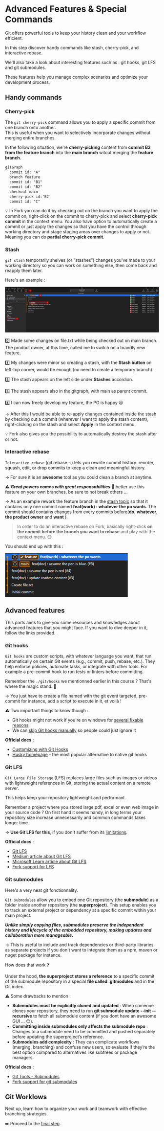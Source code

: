 # Advanced Features & Special Commands

Git offers powerful tools to keep your history clean and your workflow efficient.

In this step discover handy commands like stash, cherry-pick, and interactive rebase. 

We'll also take a look about interesting features such as : git hooks, git LFS and git submodules.

These features help you manage complex scenarios and optimize your development process.

## Handy commands

### Cherry-pick

The `git cherry-pick` command allows you to apply a specific commit from one branch onto another.  
This is useful when you want to selectively incorporate changes without merging entire branches.

In the following situation, we're **cherry-picking** content from **commit B2 from the feature branch** into the **main branch** witout merging the **feature branch**.

```mermaid
gitGraph
  commit id: "A" 
  branch feature
  commit id: "B1" 
  commit id: "B2"
  checkout main
  cherry-pick id:'B2'
  commit id: "C"
```

:bulb: In Fork you can do it by checking out on the branch you want to apply the commit on, right-click on the commit to cherry-pick and select **cherry-pick commit** in the context menu. You also have option to automatically create a commit or just apply the changes so that you have the control through working directory and stage staging areas over changes to apply or not. Meaning you can do **partial cherry-pick commit**.

### Stash

`git stash` temporarily shelves (or “stashes”) changes you've made to your working directory so you can work on something else, then come back and reapply them later.

Here's an example : 

![Fork stash sample](../assets/fork_stash_sample.png)

:zero: Made some changes on file.txt while being checked out on main branch. The product owner, at this time, called me to switch on a brandly new feature.

:one: My changes were minor so creating a stash, with the **Stash button** on left-top corner, would be enough (no need to create a temporary branch).

:two: The stash appears on the left side under **Stashes** accordion.

:three: The stash appears also in the gitgraph, with main as parent commit.

:four: I can now freely develop my feature, the PO is happy :smiley:

&rarr; After this I would be able to re-apply changes contained inside the stash by checking out a commit (wherever I want to apply the stash content), right-clicking on the stash and select **Apply** in the context menu.

:bulb: Fork also gives you the possibility to automatically destroy the stash after or not.

### Interactive rebase

`Interactive rebase` (git rebase -i) lets you rewrite commit history: reorder, squash, edit, or drop commits to keep a clean and meaningful history.

&rarr; For sure it is an **awesome** tool as you could clean a branch at anytime.

:warning: ***Great powers comes with great responsabilities*** :eyes: better use this feature on your own branches, be sure to not break others ...

&rarr; As an example rework the feature branch in the [stash topic](#stash) so that it contains only one commit named **feat(work) : whatever the po wants**. The commit should contains changes from every commits before(**do**, **whatever**, **the product owner** and **want** ).

> In order to do an interactive rebase on Fork, basically right-click **on the commit before the branch you want to rebase** and play with the context menu. :smirk:

You should end up with this :

![Fork interactive rebase exercise end](../assets/fork_interactive_rebase_exercise_result.png)

## Advanced features

This parts aims to give you some resources and knowledges about advanced features that you might face. If you want to dive deeper in it, follow the links provided.

### Git hooks

`Git hooks` are custom scripts, with whatever language you want, that run automatically on certain Git events (e.g., commit, push, rebase, etc.). They help enforce policies, automate tasks, or integrate with other tools. For example a pre-commit hook to run tests or linters before committing.

Remember the `./git/hooks` we mentionned earlier in this course ? That's where the magic stand. :eyes:

&rarr; You just have to create a file named with the git event targeted, pre-commit for instance, add a script to execute in it, et voilà !

:warning: Two important things to know though : 
- Git hooks might not work if you're on windows for [several fixable reasons](https://kaylumah.medium.com/using-c-code-in-your-git-hooks-66e507c01a0f)
- We can [skip Git hooks manually](https://medium.com/pipeline-pulse/how-to-skip-git-commit-hooks-52b276233052) so people could just ignore it

**Official docs** :
- [Customizing with Git Hooks](https://git-scm.com/book/en/v2/Customizing-Git-Git-Hooks)
- [Husky homepage](https://typicode.github.io/husky/) - the most popular alternative to native git hooks

### Git LFS

`Git Large File Storage` (LFS) replaces large files such as images or videos with lightweight references in Git, storing the actual content on a remote server.

This helps keep your repository lightweight and performant.

Remember a project where you stored large pdf, excel or even web image in your source code ? On first hand it seems handy, in long terms your repository size increase unnecessarily and common commands takes longer time. 

&rarr; **Use Git LFS for this**, if you don't suffer from its [limitations](https://learn.microsoft.com/en-us/azure/devops/repos/git/manage-large-files?view=azure-devops).

**Official docs** : 
- [Git LFS](https://git-lfs.com/)
- [Medium article about Git LFS](https://medium.com/slickteam/pourquoi-et-comment-utiliser-git-lfs-771bcda478d0)
- [Microsoft Learn article about Git LFS](https://learn.microsoft.com/en-us/azure/devops/repos/git/manage-large-files?view=azure-devops)
- [Fork support for LFS](https://git-fork.com/blog/#:~:text=Add%20ability%20to%20lock/unlock%20LFS%20files)

### Git submodules

Here's a very neat git fonctionnality.

`Git submodules` allow you to embed one Git repository (the **submodule**) as a folder inside another repository (the **superproject**). This setup enables you to track an external project or dependency at a specific commit within your main project.

***Unlike simply copying files, submodules preserve the independent history and lifecycle of the embedded repository, making updates and collaboration more manageable.***

&rarr; This is useful to include and track dependencies or third-party libraries as separate projects if you don't want to integrate them as a npm, maven or nuget package for instance.

How does that work :question:

Under the hood, **the superproject stores a reference** to a specific commit of the submodule repository in a special **file called .gitmodules** and in the Git index.

:warning: Some drawbacks to mention : 
- **Submodules must be explicitly cloned and updated** : When someone clones your repository, they need to run **git submodule update --init --recursive** to fetch all submodule content (if you dont have an awesome GUI ... :smirk:).
- **Committing inside submodules only affects the submodule repo** : Changes to a submodule need to be committed and pushed separately before updating the superproject’s reference.
- **Submodules add complexity** : They can complicate workflows (merging, branching) and confuse new users, so evaluate if they’re the best option compared to alternatives like subtrees or package managers.

**Official docs** : 
- [Git Tools - Submodules](https://git-scm.com/book/en/v2/Git-Tools-Submodules)
- [Fork support for git submodules](https://git-fork.com/blog/page/3/#:~:text=Open%20a%20submodule%20next%20to%20the%20active%20tab)

## Git Worklows

Next up, learn how to organize your work and teamwork with effective branching strategies.

:arrow_right: Proceed to the [final step](./step5_branching_strategies.md).